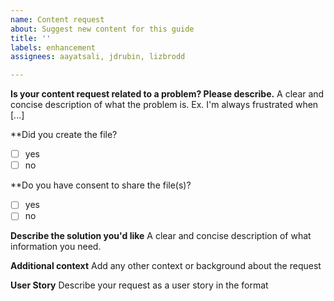 ```yaml
---
name: Content request
about: Suggest new content for this guide
title: ''
labels: enhancement
assignees: aayatsali, jdrubin, lizbrodd

---
```


**Is your content request related to a problem? Please describe.**
A clear and concise description of what the problem is. Ex. I'm always frustrated when [...]

**Did you create the file? 
- [ ] yes 
- [ ] no

**Do you have consent to share the file(s)?
- [ ] yes 
- [ ] no

**Describe the solution you'd like**
A clear and concise description of what information you need.

**Additional context**
Add any other context or background about the request

**User Story**
Describe your request as a user story in the format

